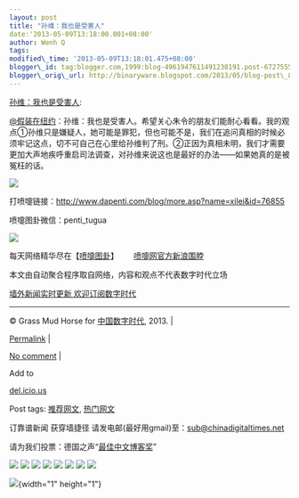 ```yaml
--- 
layout: post 
title: "孙维：我也是受害人" 
date:'2013-05-09T13:18:00.001+08:00' 
author: Wenh Q
tags:
modified\_time: '2013-05-09T13:18:01.475+08:00' 
blogger\_id: tag:blogger.com,1999:blog-4961947611491238191.post-6727555430796281334
blogger\_orig\_url: http://binaryware.blogspot.com/2013/05/blog-post\_8150.html
---
```

[孙维：我也是受害人](http://feedproxy.google.com/~r/chinagfwblog/~3/v_2aIgnb668/):

<div>

<div>

[@假装在纽约](http://weibo.com/sudd "假装在纽约")：孙维：我也是受害人。希望关心朱令的朋友们能耐心看看。我的观点①孙维只是嫌疑人，她可能是罪犯，但也可能不是，我们在追问真相的时候必须牢记这点，切不可自己在心里给孙维判了刑。②正因为真相未明，我们才需要更加大声地疾呼重启司法调查，对孙维来说这也是最好的办法——如果她真的是被冤枉的话。

</div>

<div>

</div>

<div>

![](http://ww1.sinaimg.cn/large/620e418ajw1e4glfi0hlnj20hsiuyx6q.jpg)

</div>

</div>

打喷嚏链接：<http://www.dapenti.com/blog/more.asp?name=xilei&id=76855>

喷嚏图卦微信：penti\_tugua

![](http://imgs.dapenti.org:88/dapenti/CcMqMpRg/XY6Yw.jpg)

每天网络精华尽在【[喷嚏图卦](http://www.dapenti.com/blog/blog.asp?subjectid=70&name=xilei)】       [喷嚏网官方新浪围脖](http://weibo.com/dapentizk "喷嚏网官方新浪围脖")

本文由自动聚合程序取自网络，内容和观点不代表数字时代立场



[墙外新闻实时更新 欢迎订阅数字时代](http://eepurl.com/mstlf)


















------------------------------------------------------------------------

© Grass Mud Horse for
[中国数字时代](https://kexueshangwang.info/chinese), 2013. |

[Permalink](https://kexueshangwang.info/chinese/2013/05/%e5%ad%99%e7%bb%b4%ef%bc%9a%e6%88%91%e4%b9%9f%e6%98%af%e5%8f%97%e5%ae%b3%e4%ba%ba/)
|

[No
comment](https://kexueshangwang.info/chinese/2013/05/%e5%ad%99%e7%bb%b4%ef%bc%9a%e6%88%91%e4%b9%9f%e6%98%af%e5%8f%97%e5%ae%b3%e4%ba%ba/#comments)
|

Add to

[del.icio.us](http://del.icio.us/post?url=https://kexueshangwang.info/chinese/2013/05/%e5%ad%99%e7%bb%b4%ef%bc%9a%e6%88%91%e4%b9%9f%e6%98%af%e5%8f%97%e5%ae%b3%e4%ba%ba/&title=%E5%AD%99%E7%BB%B4%EF%BC%9A%E6%88%91%E4%B9%9F%E6%98%AF%E5%8F%97%E5%AE%B3%E4%BA%BA)





Post tags:
[推荐网文](https://kexueshangwang.info/chinese/tag/%e6%8e%a8%e8%8d%90%e7%bd%91%e6%96%87/?category=10466),
[热门网文](https://kexueshangwang.info/chinese/tag/%e7%83%ad%e9%97%a8%e7%bd%91%e6%96%87/?category=10466)



订靠谱新闻 获穿墙捷径
请发电邮(最好用gmail)至：sub@chinadigitaltimes.net



请为我们投票：德国之声“[最佳中文博客奖](https://thebobs.com/chinese/category/2013/best-blog-chinese-2013/)”





<div>

[![](http://feeds.feedburner.com/~ff/chinagfwblog?d=yIl2AUoC8zA)](http://feeds.feedburner.com/~ff/chinagfwblog?a=v_2aIgnb668:R5WDrHfUAM0:yIl2AUoC8zA)
[![](http://feeds.feedburner.com/~ff/chinagfwblog?i=v_2aIgnb668:R5WDrHfUAM0:-BTjWOF_DHI)](http://feeds.feedburner.com/~ff/chinagfwblog?a=v_2aIgnb668:R5WDrHfUAM0:-BTjWOF_DHI)
[![](http://feeds.feedburner.com/~ff/chinagfwblog?i=v_2aIgnb668:R5WDrHfUAM0:F7zBnMyn0Lo)](http://feeds.feedburner.com/~ff/chinagfwblog?a=v_2aIgnb668:R5WDrHfUAM0:F7zBnMyn0Lo)
[![](http://feeds.feedburner.com/~ff/chinagfwblog?i=v_2aIgnb668:R5WDrHfUAM0:V_sGLiPBpWU)](http://feeds.feedburner.com/~ff/chinagfwblog?a=v_2aIgnb668:R5WDrHfUAM0:V_sGLiPBpWU)
[![](http://feeds.feedburner.com/~ff/chinagfwblog?d=qj6IDK7rITs)](http://feeds.feedburner.com/~ff/chinagfwblog?a=v_2aIgnb668:R5WDrHfUAM0:qj6IDK7rITs)
[![](http://feeds.feedburner.com/~ff/chinagfwblog?d=l6gmwiTKsz0)](http://feeds.feedburner.com/~ff/chinagfwblog?a=v_2aIgnb668:R5WDrHfUAM0:l6gmwiTKsz0)
[![](http://feeds.feedburner.com/~ff/chinagfwblog?i=v_2aIgnb668:R5WDrHfUAM0:gIN9vFwOqvQ)](http://feeds.feedburner.com/~ff/chinagfwblog?a=v_2aIgnb668:R5WDrHfUAM0:gIN9vFwOqvQ)
[![](http://feeds.feedburner.com/~ff/chinagfwblog?d=TzevzKxY174)](http://feeds.feedburner.com/~ff/chinagfwblog?a=v_2aIgnb668:R5WDrHfUAM0:TzevzKxY174)

</div>

![](http://feeds.feedburner.com/~r/chinagfwblog/~4/v_2aIgnb668){width="1"
height="1"}
